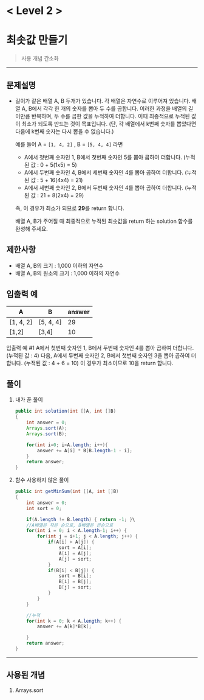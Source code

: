

# < Level 2 > 

# 최솟값 만들기 

> 사용 개념 간소화 

---

## 문제설명 

- 길이가 같은 배열 A, B 두개가 있습니다. 각 배열은 자연수로 이루어져 있습니다.
  배열 A, B에서 각각 한 개의 숫자를 뽑아 두 수를 곱합니다. 이러한 과정을 배열의 길이만큼 반복하며, 두 수를 곱한 값을 누적하여 더합니다. 이때 최종적으로 누적된 값이 최소가 되도록 만드는 것이 목표입니다. (단, 각 배열에서 k번째 숫자를 뽑았다면 다음에 k번째 숫자는 다시 뽑을 수 없습니다.)

  예를 들어 A = `[1, 4, 2]` , B = `[5, 4, 4]` 라면

  - A에서 첫번째 숫자인 1, B에서 첫번째 숫자인 5를 뽑아 곱하여 더합니다. (누적된 값 : 0 + 5(1x5) = 5)
  - A에서 두번째 숫자인 4, B에서 세번째 숫자인 4를 뽑아 곱하여 더합니다. (누적된 값 : 5 + 16(4x4) = 21)
  - A에서 세번째 숫자인 2, B에서 두번째 숫자인 4를 뽑아 곱하여 더합니다. (누적된 값 : 21 + 8(2x4) = 29)

  즉, 이 경우가 최소가 되므로 **29**를 return 합니다.

  배열 A, B가 주어질 때 최종적으로 누적된 최솟값을 return 하는 solution 함수를 완성해 주세요.


## 제한사항 

- 배열 A, B의 크기 : 1,000 이하의 자연수
- 배열 A, B의 원소의 크기 : 1,000 이하의 자연수

## 입출력 예

| A         | B         | answer |
| --------- | --------- | ------ |
| [1, 4, 2] | [5, 4, 4] | 29     |
| [1,2]     | [3,4]     | 10     |

입출력 예 #1
A에서 첫번째 숫자인 1, B에서 두번째 숫자인 4를 뽑아 곱하여 더합니다. (누적된 값 : 4) 다음, A에서 두번째 숫자인 2, B에서 첫번째 숫자인 3을 뽑아 곱하여 더합니다. (누적된 값 : 4 + 6 = 10)
이 경우가 최소이므로 10을 return 합니다.

## 풀이 

1. 내가 푼 풀이 

   ```java
   public int solution(int []A, int []B)
   {
       int answer = 0;
       Arrays.sort(A);
       Arrays.sort(B);   
   
       for(int i=0; i<A.length; i++){
           answer += A[i] * B[B.length-1 - i];
       }
       return answer;
   }
   ```

2. 함수 사용하지 않은 풀이 

   ```java
   public int getMinSum(int []A, int []B)
   {
       int answer = 0;
       int sort = 0;
   
       if(A.length != B.length) { return -1; }\
       //A배열은 작은 순으로, B배열은 큰순으로
       for(int i = 0; i < A.length-1; i++) {        
           for(int j = i+1; j < A.length; j++) {
               if(A[i] > A[j]) {
                   sort = A[i];
                   A[i] = A[j];
                   A[j] = sort; 
               }
               if(B[i] < B[j]) {
                   sort = B[i];
                   B[i] = B[j];
                   B[j] = sort; 
               }
           }
       }
   
       //누적
       for(int k = 0; k < A.length; k++) {
           answer += A[k]*B[k];
   
       }
       return answer;
   }
   ```

   


---

## 사용된 개념

1. Arrays.sort
